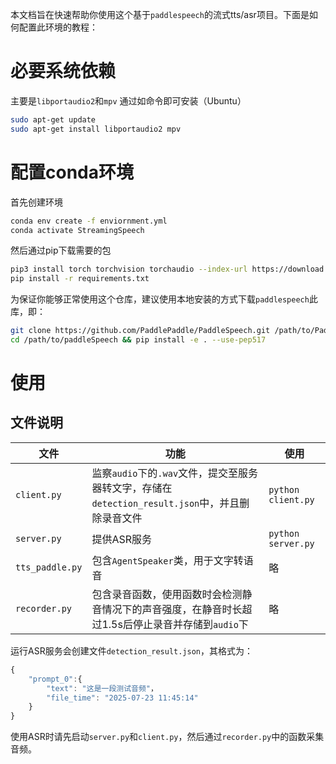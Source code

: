 本文档旨在快速帮助你使用这个基于`paddlespeech`的流式tts/asr项目。下面是如何配置此环境的教程：

# 必要系统依赖
主要是`libportaudio2`和`mpv`
通过如命令即可安装（Ubuntu）
```bash
sudo apt-get update
sudo apt-get install libportaudio2 mpv
```

# 配置conda环境
首先创建环境
```bash
conda env create -f enviornment.yml
conda activate StreamingSpeech
```
然后通过pip下载需要的包
```bash
pip3 install torch torchvision torchaudio --index-url https://download.pytorch.org/whl/cu118
pip install -r requirements.txt
```
为保证你能够正常使用这个仓库，建议使用本地安装的方式下载`paddlespeech`此库，即：
```bash
git clone https://github.com/PaddlePaddle/PaddleSpeech.git /path/to/PaddleSpeech
cd /path/to/paddleSpeech && pip install -e . --use-pep517
```

# 使用
## 文件说明
| 文件              | 功能                                                                 | 使用                 |
| --------------- | ------------------------------------------------------------------ | ------------------ |
| `client.py`     | 监察`audio`下的`.wav`文件，提交至服务器转文字，存储在`detection_result.json`中，并且删除录音文件 | `python client.py` |
| `server.py`     | 提供ASR服务                                                            | `python server.py` |
| `tts_paddle.py` | 包含`AgentSpeaker`类，用于文字转语音                                          | 略                  |
| `recorder.py`   | 包含录音函数，使用函数时会检测静音情况下的声音强度，在静音时长超过1.5s后停止录音并存储到`audio`下             | 略                  |

运行ASR服务会创建文件`detection_result.json`，其格式为：
```JavaScript
{
	"prompt_0":{
		"text": "这是一段测试音频"，
		"file_time": "2025-07-23 11:45:14"
	}
}
```

使用ASR时请先启动`server.py`和`client.py`，然后通过`recorder.py`中的函数采集音频。